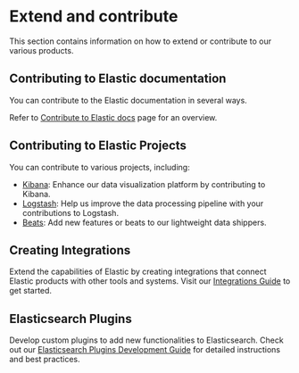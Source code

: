 # Extend and contribute

This section contains information on how to extend or contribute to our various products.

## Contributing to Elastic documentation

You can contribute to the Elastic documentation in several ways.

Refer to [Contribute to Elastic docs](./contribute/index.md) page for an overview.

## Contributing to Elastic Projects

You can contribute to various projects, including:

- [Kibana](kibana://extend/index.md): Enhance our data visualization platform by contributing to Kibana.
- [Logstash](logstash://extend/index.md): Help us improve the data processing pipeline with your contributions to Logstash.
- [Beats](beats://extend/index.md): Add new features or beats to our lightweight data shippers.

## Creating Integrations

Extend the capabilities of Elastic by creating integrations that connect Elastic products with other tools and systems. Visit our [Integrations Guide](integrations://extend/index.md) to get started.

## Elasticsearch Plugins

Develop custom plugins to add new functionalities to Elasticsearch. Check out our [Elasticsearch Plugins Development Guide](elasticsearch://extend/index.md) for detailed instructions and best practices.

